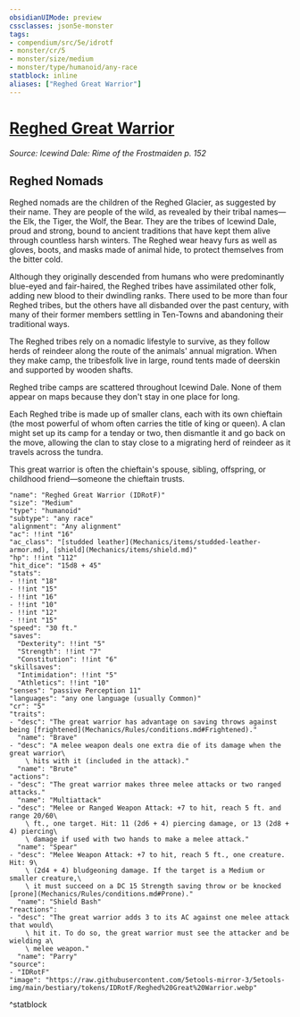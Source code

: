 ```yaml
---
obsidianUIMode: preview
cssclasses: json5e-monster
tags:
- compendium/src/5e/idrotf
- monster/cr/5
- monster/size/medium
- monster/type/humanoid/any-race
statblock: inline
aliases: ["Reghed Great Warrior"]
---
```

# [Reghed Great Warrior](Mechanics\bestiary\humanoid/reghed-great-warrior-idrotf.md)
*Source: Icewind Dale: Rime of the Frostmaiden p. 152*  

## Reghed Nomads

Reghed nomads are the children of the Reghed Glacier, as suggested by their name. They are people of the wild, as revealed by their tribal names—the Elk, the Tiger, the Wolf, the Bear. They are the tribes of Icewind Dale, proud and strong, bound to ancient traditions that have kept them alive through countless harsh winters. The Reghed wear heavy furs as well as gloves, boots, and masks made of animal hide, to protect themselves from the bitter cold.

Although they originally descended from humans who were predominantly blue-eyed and fair-haired, the Reghed tribes have assimilated other folk, adding new blood to their dwindling ranks. There used to be more than four Reghed tribes, but the others have all disbanded over the past century, with many of their former members settling in Ten-Towns and abandoning their traditional ways.

The Reghed tribes rely on a nomadic lifestyle to survive, as they follow herds of reindeer along the route of the animals' annual migration. When they make camp, the tribesfolk live in large, round tents made of deerskin and supported by wooden shafts.

Reghed tribe camps are scattered throughout Icewind Dale. None of them appear on maps because they don't stay in one place for long.

Each Reghed tribe is made up of smaller clans, each with its own chieftain (the most powerful of whom often carries the title of king or queen). A clan might set up its camp for a tenday or two, then dismantle it and go back on the move, allowing the clan to stay close to a migrating herd of reindeer as it travels across the tundra.

This great warrior is often the chieftain's spouse, sibling, offspring, or childhood friend—someone the chieftain trusts.

```statblock
"name": "Reghed Great Warrior (IDRotF)"
"size": "Medium"
"type": "humanoid"
"subtype": "any race"
"alignment": "Any alignment"
"ac": !!int "16"
"ac_class": "[studded leather](Mechanics/items/studded-leather-armor.md), [shield](Mechanics/items/shield.md)"
"hp": !!int "112"
"hit_dice": "15d8 + 45"
"stats":
- !!int "18"
- !!int "15"
- !!int "16"
- !!int "10"
- !!int "12"
- !!int "15"
"speed": "30 ft."
"saves":
  "Dexterity": !!int "5"
  "Strength": !!int "7"
  "Constitution": !!int "6"
"skillsaves":
  "Intimidation": !!int "5"
  "Athletics": !!int "10"
"senses": "passive Perception 11"
"languages": "any one language (usually Common)"
"cr": "5"
"traits":
- "desc": "The great warrior has advantage on saving throws against being [frightened](Mechanics/Rules/conditions.md#Frightened)."
  "name": "Brave"
- "desc": "A melee weapon deals one extra die of its damage when the great warrior\
    \ hits with it (included in the attack)."
  "name": "Brute"
"actions":
- "desc": "The great warrior makes three melee attacks or two ranged attacks."
  "name": "Multiattack"
- "desc": "Melee or Ranged Weapon Attack: +7 to hit, reach 5 ft. and range 20/60\
    \ ft., one target. Hit: 11 (2d6 + 4) piercing damage, or 13 (2d8 + 4) piercing\
    \ damage if used with two hands to make a melee attack."
  "name": "Spear"
- "desc": "Melee Weapon Attack: +7 to hit, reach 5 ft., one creature. Hit: 9\
    \ (2d4 + 4) bludgeoning damage. If the target is a Medium or smaller creature,\
    \ it must succeed on a DC 15 Strength saving throw or be knocked [prone](Mechanics/Rules/conditions.md#Prone)."
  "name": "Shield Bash"
"reactions":
- "desc": "The great warrior adds 3 to its AC against one melee attack that would\
    \ hit it. To do so, the great warrior must see the attacker and be wielding a\
    \ melee weapon."
  "name": "Parry"
"source":
- "IDRotF"
"image": "https://raw.githubusercontent.com/5etools-mirror-3/5etools-img/main/bestiary/tokens/IDRotF/Reghed%20Great%20Warrior.webp"
```
^statblock